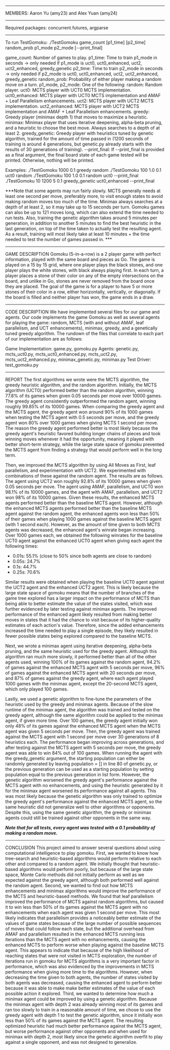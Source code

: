 ---------------------------------------------------------------------------
MEMBERS: Aaron Yu (amy23) and Alex Yuan (amy24)

---------------------------------------------------------------------------
Required packages: concurrent.futures, argparse

---------------------------------------------------------------------------
To run TestGomoku:
./TestGomoku game_count [p1_time] [p2_time] random_prob p1_mode p2_mode [--print_final]

game_count: Number of games to play.
p1_time: Time to train p1_mode in seconds -> only needed if p1_mode is uct0, uct0_enhanced, uct2, uct2_enhanced, greedy_genetic
p2_time: Time to train p2_mode in seconds -> only needed if p2_mode is uct0, uct0_enhanced, uct2, uct2_enhanced, greedy_genetic
random_prob: Probability of either player making a random move on a turn.
p1_mode, p2_mode: One of the following:
    random: Random player.
    uct0: MCTS player with UCT0 MCTS implementation.
    uct0_enhanced: MCTS player with UCT0 MCTS implementation and AMAF + Leaf Parallelism enhancements.
    uct2: MCTS player with UCT2 MCTS implementation.
    uct2_enhanced: MCTS player with UCT2 MCTS implementation and AMAF + Leaf Parallelism enhancements.
    greedy: Greedy player (minimax depth 1) that moves to maximize a heuristic.
    minimax: Minimax player that uses iterative deepening, alpha-beta pruning, and a heuristic to choose the best move. Always searches to a depth of at least 2.
    greedy_genetic: Greedy player with heuristics tuned by genetic algorithm, trained for the amount of time passed in (1200 seconds of training is around 4 generations, but genetic.py already starts with the results of 30 generations of training).
--print_final: If --print_final is provided as a final argument, the final board state of each game tested will be printed. Otherwise, nothing will be printed.

Examples:
./TestGomoku 1000 0.1 greedy random
./TestGomoku 100 1.0 0.1 uct0 random
./TestGomoku 100 1.0 0.1 random uct0 --print_final
./TestGomoku 10 1200 5 0.1 greedy_genetic uct0_enhanced --print_final

***Note that some agents may run fairly slowly. MCTS generally needs at least one second per move, preferably more, to visit enough states to avoid making random moves too much of the time. Minimax always searches at a depth of at least 2, so it may take up to 15 seconds per turn. Gomoku games can also be up to 121 moves long, which can also extend the time needed to run tests. Also, training the genetic algorithm takes around 5 minutes per generation, in addition to another 5 minutes to find the best heuristic in the last generation, on top of the time taken to actually test the resulting agent. As a result, training will most likely take at least 10 minutes + the time needed to test the number of games passed in. ***

---------------------------------------------------------------------------
GAME DESCRIPTION
Gomoku (5-in-a-row) is a 2 player game with perfect information, played with the same board and pieces as Go. The game is played on a 15 by 15 grid, where one player plays the black stones, and one player plays the white stones, with black always playing first. In each turn, a player places a stone of their color on any of the empty intersections on the board, and unlike in Go, stones are never removed from the board once they are placed. The goal of the game is for a player to have 5 or more stones of their color in a row, either horizontally, vertically, or diagonally. If the board is filled and neither player has won, the game ends in a draw.

---------------------------------------------------------------------------
CODE DESCRIPTION
We have implemented several files for our game and agents. Our code implements the game Gomoku as well as several agents for playing the game: random, MCTS (with and without AMAF, leaf parallelism, and UCT enhancements), minimax, greedy, and a genetically tuned greedy algorithm. The rundown of the files that correlate to each part of our implementation are as follows: 

Game Implementation: game.py, gomoku.py
Agents: genetic.py, mcts_uct0.py, mcts_uct0_enhanced.py, mcts_uct2.py, mcts_uct2_enhanced.py, minimax_genetic.py, minimax.py
Test Driver: test_gomoku.py

---------------------------------------------------------------------------
REPORT
The first algorithms we wrote were the MCTS algorithm, the greedy heuristic algorithm, and the random algorithm. Initially, the MCTS algorithm (UCT0) performed better than the random algorithm, winning 77.8% of its games when given 0.05 seconds per move over 10000 games. The greedy agent consistently outperformed the random agent, winning roughly 99.85% of its 10000 games. When comparing the greedy agent and the MCTS agent, the greedy agent won around 90% of its 1000 games when testing the MCTS agent with 0.5 seconds per move, and the greedy agent won 80% over 1000 games when giving MCTS 1 second per move. The reason the greedy agent performed better is most likely because the greedy agent's heuristic favored building longer chains of pieces and took winning moves whenever it had the opportunity, meaning it played with better short-term strategy, while the large state space of gomoku prevented the MCTS agent from finding a strategy that would perform well in the long term.

Then, we improved the MCTS algorithm by using All Moves as First, leaf parallelism, and experimentation with UCT2. We experimented with combinations of these against the random agent. The results are as follows. The agent using UCT2 won roughly 92.8% of its 10000 games when given 0.05 seconds per move. The agent using AMAF, parallelism, and UCT0 won 98.1% of its 10000 games, and the agent with AMAF, parallelism, and UCT2 won 98% of its 10000 games. Given these results, the enhanced MCTS agents performed better than the baseline MCTS agent. However, although the enhanced MCTS agents performed better than the baseline MCTS agent against the random agent, the enhanced agents won less than 50% of their games when playing 1000 games against the baseline MCTS agent (with 1 second each). However, as the amount of time given to both MCTS agents was decreased, the enhanced agent's winrate began increasing. Over 1000 games each, we obtained the following winrates for the baseline UCT0 agent against the enhanced UCT0 agent when giving each agent the following times:

* 0.01s: 55.1% (close to 50% since both agents are close to random)
* 0.05s: 24.7%
* 0.1s: 44.7%
* 0.25s: 70.6%

Similar results were obtained when playing the baseline UCT0 agent against the UCT2 agent and the enhanced UCT2 agent. This is likely because the large state space of gomoku means that the number of branches of the game tree explored has a larger impact on the performance of MCTS than being able to better estimate the value of the states visited, which was further evidenced by later testing against minimax agents. The improved performance of the enhanced agent likely resulted from making better moves in states that it had the chance to visit because of its higher-quality estimates of each action's value. Therefore, since the added enhancements increased the time needed to play a single episode, they likely resulted in fewer possible states being explored compared to the baseline MCTS.

Next, we wrote a minimax agent using iterative deepening, alpha-beta pruning, and the same heuristic used for the greedy agent. Although this algorithm ran much more slowly, it performed better than all of the other agents used, winning 100% of its games against the random agent, 94.2% of games against the enhanced MCTS agent with 5 seconds per move, 96% of games against the enhanced MCTS agent with 20 seconds per move, and 87% of games against the greedy agent, where each agent played 1000 games with the minimax agent, except the 20-second MCTS agent, which only played 100 games.

Lastly, we used a genetic algorithm to fine-tune the parameters of the heuristic used by the greedy and minimax agents. Because of the slow runtime of the minimax agent, the algorithm was trained and tested on the greedy agent, although the same algorithm could be applied to the minimax agent, if given more time. Over 100 games, the greedy agent initially won only 48% of its games against the enhanced MCTS agent when the MCTS agent was given 5 seconds per move. Then, the greedy agent was trained against the MCTS agent with 1 second per move over 30 generations of 8 heuristics each. The performance began improving across generations, and after testing against the MCTS agent with 5 seconds per move, the greedy agent was able to win 84% out of 100 games. When running the agent with the greedy_genetic argument, the starting population can either be randomly generated by leaving population = [] in line 80 of genetic.py, or the previous generation can be used as a starting population by setting population equal to the previous generation in list form. However, the genetic algorithm worsened the greedy agent's performance against the MCTS agent with no enhancements, and using the heuristic generated by it for the minimax agent worsened its performance against all agents. This was most likely because the genetic algorithm was only trained to optimize the greedy agent's performance against the enhanced MCTS agent, so the same heuristic did not generalize well to other algorithms or opponents. Despite this, using the same genetic algorithm, the greedy or minimax agents could still be trained against other opponents in the same way.

***Note that for all tests, every agent was tested with a 0.1 probability of making a random move.***

---------------------------------------------------------------------------
CONCLUSION
This project aimed to answer several questions about using computational intelligence to play gomoku. First, we wanted to know how tree-search and heuristic-based algorithms would perform relative to each other and compared to a random agent. We initially thought that heuristic-based algorithms would perform poorly, but because of the large state space, Monte Carlo methods did not initially perform as well as we expected against the greedy agent, although both performed well against the random agent. Second, we wanted to find out how MCTS enhancements and minimax algorithms would improve the performance of the MCTS and heuristic-based methods. We found that leaf parallelism improved the performance of MCTS against random algorithms, but caused it to win less than 50% of its games against the MCTS agent with no enhancements when each agent was given 1 second per move. This most likely indicates that parallelism provides a noticeably better estimate of the values of game states because of the large number of possible sequences of moves that could follow each state, but the additional overhead from AMAF and parallelism resulted in the enhanced MCTS running less iterations than the MCTS agent with no enhancements, causing the enhanced MCTS to perform worse when playing against the baseline MCTS agent. This appears to indicate that because of the high likelihood of reaching states that were not visited in MCTS exploration, the number of iterations run in gomoku for MCTS algorithms is a very important factor in performance, which was also evidenced by the improvements in MCTS performance when giving more time to the algorithms. However, when decreasing the time given to both agents, the number of states visited by both agents was decreased, causing the enhanced agent to perform better because it was able to make make better estimates of the value of each possible action it explored. Third, we wanted to determine how much a minimax agent could be improved by using a genetic algorithm. Because the minimax agent with depth 2 was already winning most of its games and ran too slowly to train in a reasonable amount of time, we chose to use the greedy agent with depth 1 to test the genetic algorithm, since it initially won less than 50% of its games against the MCTS agent. The resulting optimized heuristic had much better performance against the MCTS agent, but worse performance against other opponents and when used for minimax with depth 2, most likely since the genetic algorithm overfit to play against a single opponent, and was not designed to generalize.
